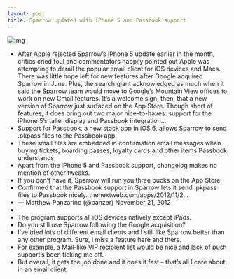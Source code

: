 ```yaml
---
layout: post
title: Sparrow updated with iPhone 5 and Passbook support
---
```

![img](http://media.idownloadblog.com/wp-content/uploads/2012/04/Sparrow-icon.jpg)
* After Apple rejected Sparrow’s iPhone 5 update earlier in the month, critics cried foul and commentators happily pointed out Apple was attempting to derail the popular email client for iOS devices and Macs. There was little hope left for new features after Google acquired Sparrow in June. Plus, the search giant acknowledged as much when it said the Sparrow team would move to Google’s Mountain View offices to work on new Gmail features. It’s a welcome sign, then, that a new version of Sparrow just surfaced on the App Store. Though short of features, it does bring out two major nice-to-haves: support for the iPhone 5’s taller display and Passbook integration…
* Support for Passbook, a new stock app in iOS 6, allows Sparrow to send .pkpass files to the Passbook app.
* These small files are embedded in confirmation email messages when buying tickets, boarding passes, loyalty cards and other items Passbook understands.
* Apart from the iPhone 5 and Passbook support, changelog makes no mention of other tweaks.
* If you don’t have it, Sparrow will run you three bucks on the App Store.
* Confirmed that the Passbook support in Sparrow lets it send .pkpass files to Passbook nicely. thenextweb.com/apps/2012/11/2…
* — Matthew Panzarino (@panzer) November 21, 2012
*  
* The program supports all iOS devices natively except iPads.
* Do you still use Sparrow following the Google acquisition?
* I’ve tried lots of different email clients and I still like Sparrow better than any other program. Sure, I miss a feature here and there.
* For example, a Mail-like VIP recipient list would be nice and lack of push support’s been ticking me off.
* But overall, it gets the job done and it does it fast – that’s all I care about in an email client.

